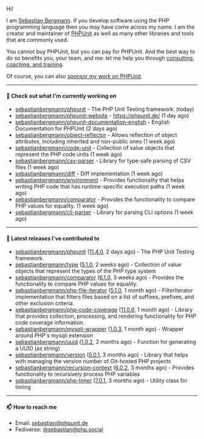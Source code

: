 Hi!

I am [Sebastian Bergmann](https://sebastian-bergmann.de/index.html?ref=github).
If you develop software using the PHP programming language then you may have come across my name.
I am the creator and maintainer of [PHPUnit](https://phpunit.de/index.html?ref=github) as well as many other libraries and tools that are commonly used.

You cannot buy PHPUnit, but you can pay for PHPUnit.
And the best way to do so benefits you, your team, and me: let me help you through [consulting, coaching, and training](https://thephp.cc/welcome?ref=github).

Of course, you can also [sponsor my work on PHPUnit](https://phpunit.de/sponsors.html?ref=github).

---

#### 👷 Check out what I'm currently working on

- [sebastianbergmann/phpunit](https://github.com/sebastianbergmann/phpunit) - The PHP Unit Testing framework. (today)
- [sebastianbergmann/phpunit-website](https://github.com/sebastianbergmann/phpunit-website) - https://phpunit.de/ (1 day ago)
- [sebastianbergmann/phpunit-documentation-english](https://github.com/sebastianbergmann/phpunit-documentation-english) - English Documentation for PHPUnit (2 days ago)
- [sebastianbergmann/object-reflector](https://github.com/sebastianbergmann/object-reflector) - Allows reflection of object attributes, including inherited and non-public ones (1 week ago)
- [sebastianbergmann/code-unit](https://github.com/sebastianbergmann/code-unit) - Collection of value objects that represent the PHP code units (1 week ago)
- [sebastianbergmann/csv-parser](https://github.com/sebastianbergmann/csv-parser) - Library for type-safe parsing of CSV files (1 week ago)
- [sebastianbergmann/diff](https://github.com/sebastianbergmann/diff) - Diff implementation (1 week ago)
- [sebastianbergmann/environment](https://github.com/sebastianbergmann/environment) - Provides functionality that helps writing PHP code that has runtime-specific execution paths (1 week ago)
- [sebastianbergmann/comparator](https://github.com/sebastianbergmann/comparator) - Provides the functionality to compare PHP values for equality. (1 week ago)
- [sebastianbergmann/cli-parser](https://github.com/sebastianbergmann/cli-parser) - Library for parsing CLI options (1 week ago)

---

#### 🔭 Latest releases I've contributed to

- [sebastianbergmann/phpunit](https://github.com/sebastianbergmann/phpunit) ([11.4.0](https://github.com/sebastianbergmann/phpunit/releases/tag/11.4.0), 2 days ago) - The PHP Unit Testing framework.
- [sebastianbergmann/type](https://github.com/sebastianbergmann/type) ([5.1.0](https://github.com/sebastianbergmann/type/releases/tag/5.1.0), 2 weeks ago) - Collection of value objects that represent the types of the PHP type system
- [sebastianbergmann/comparator](https://github.com/sebastianbergmann/comparator) ([6.1.0](https://github.com/sebastianbergmann/comparator/releases/tag/6.1.0), 3 weeks ago) - Provides the functionality to compare PHP values for equality.
- [sebastianbergmann/php-file-iterator](https://github.com/sebastianbergmann/php-file-iterator) ([5.1.0](https://github.com/sebastianbergmann/php-file-iterator/releases/tag/5.1.0), 1 month ago) - FilterIterator implementation that filters files based on a list of suffixes, prefixes, and other exclusion criteria.
- [sebastianbergmann/php-code-coverage](https://github.com/sebastianbergmann/php-code-coverage) ([11.0.6](https://github.com/sebastianbergmann/php-code-coverage/releases/tag/11.0.6), 1 month ago) - Library that provides collection, processing, and rendering functionality for PHP code coverage information.
- [sebastianbergmann/mysqli-wrapper](https://github.com/sebastianbergmann/mysqli-wrapper) ([1.0.3](https://github.com/sebastianbergmann/mysqli-wrapper/releases/tag/1.0.3), 1 month ago) - Wrapper around PHP&#39;s mysqli extension
- [sebastianbergmann/uuid](https://github.com/sebastianbergmann/uuid) ([1.0.2](https://github.com/sebastianbergmann/uuid/releases/tag/1.0.2), 2 months ago) - Function for generating a UUID (as string)
- [sebastianbergmann/version](https://github.com/sebastianbergmann/version) ([5.0.1](https://github.com/sebastianbergmann/version/releases/tag/5.0.1), 3 months ago) - Library that helps with managing the version number of Git-hosted PHP projects
- [sebastianbergmann/recursion-context](https://github.com/sebastianbergmann/recursion-context) ([6.0.2](https://github.com/sebastianbergmann/recursion-context/releases/tag/6.0.2), 3 months ago) - Provides functionality to recursively process PHP variables
- [sebastianbergmann/php-timer](https://github.com/sebastianbergmann/php-timer) ([7.0.1](https://github.com/sebastianbergmann/php-timer/releases/tag/7.0.1), 3 months ago) - Utility class for timing

---

#### 📫 How to reach me

- Email: [sebastian@phpunit.de](mailto://sebastian@phpunit.de)
- Fediverse: [@sebastian@php.social](https://phpc.social/@sebastian)
